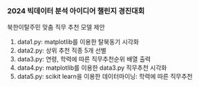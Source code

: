 ### 2024 빅데이터 분석 아이디어 챌린지 경진대회

북한이탈주민 맞춤 직무 추천 모델 제안

1. data1.py: matplotlib를 이용한 탈북동기 시각화
2. data2.py: 상위 추천 직종 5개 선별
3. data3.py: 연령, 학력에 따른 직무추천순위 배열 출력
4. data4.py: matplotlib를 이용한 data3.py 직무추천 시각화
5. data5.py: scikit learn을 이용한 데이터마이닝: 학력에 따른 직무추천
